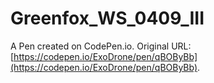 # Greenfox_WS_0409_III

A Pen created on CodePen.io. Original URL: [https://codepen.io/ExoDrone/pen/qBOByBb](https://codepen.io/ExoDrone/pen/qBOByBb).


